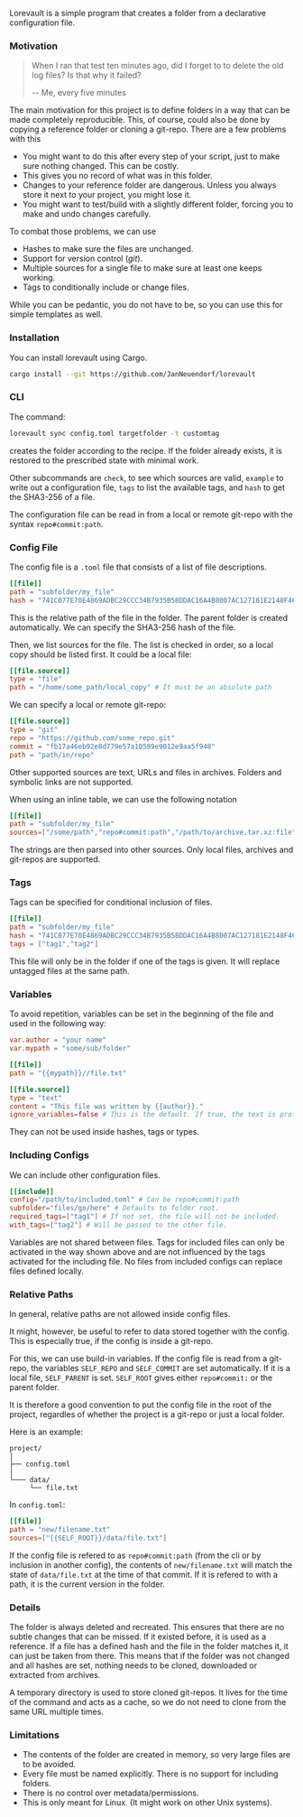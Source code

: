 Lorevault is a simple program that creates a folder from a declarative configuration file.
### Motivation                                                                                               
>When I ran that test ten minutes ago, did I forget to to delete the old log files? Is that why it failed?
>
> -- Me, every five minutes

The main motivation for this project is to define folders in a way that can be made completely reproducible. 
This, of course, could also be done by copying a reference folder or cloning a git-repo. 
There are a few problems with this
- You might want to do this after every step of your script, just to make sure nothing changed. This can be costly.
- This gives you no record of what was in this folder.
- Changes to your reference folder are dangerous. Unless you always store it next to your project, you might lose it.
- You might want to test/build with a slightly different folder, forcing you to make and undo changes carefully.

To combat those problems, we can use 

- Hashes to make sure the files are unchanged.
- Support for version control (*git*).
- Multiple sources for a single file to make sure at least one keeps working.
- Tags to conditionally include or change files.

While you can be pedantic, you do not have to be, so you can use this for simple templates as well.


### Installation
You can install lorevault using Cargo.
```bash
cargo install --git https://github.com/JanNeuendorf/lorevault
```

### CLI

The command:
```sh
lorevault sync config.toml targetfolder -t customtag
```
creates the folder according to the recipe. 
If the folder already exists, it is restored to the prescribed state with minimal work.

Other subcommands are `check`, to see which sources are valid, `example` to write out a configuration file, `tags` to list the available tags, and `hash` to get the SHA3-256 of a file.

The configuration file can be read in from a local or remote git-repo with the syntax `repo#commit:path`.

### Config File
The config file is a `.toml` file that consists of a list of file descriptions. 

```toml
[[file]]
path = "subfolder/my_file"
hash = "741C077E70E4869ADBC29CCC34B7935B58DDAC16A4B8007AC127181E2148F468"
```
This is the relative path of the file in the folder. The parent folder is created automatically.
We can specify the SHA3-256 hash of the file.

Then, we list sources for the file. The list is checked in order, so a local copy should be listed first.
It could be a local file:
```toml
[[file.source]]
type = "file"
path = "/home/some_path/local_copy" # It must be an absolute path
```
We can specify a local or remote git-repo:
```toml
[[file.source]]
type = "git"
repo = "https://github.com/some_repo.git"
commit = "fb17a46eb92e8d779e57a10589e9012e9aa5f948"
path = "path/in/repo"
```
Other supported sources are text, URLs and files in archives.
Folders and symbolic links are not supported. 

When using an inline table, we can use the following notation
```toml
[[file]]
path = "subfolder/my_file"
sources=["/some/path","repo#commit:path","/path/to/archive.tar.xz:file"]
```
The strings are then parsed into other sources. Only local files, archives and git-repos are supported.

### Tags
Tags can be specified for conditional inclusion of files.

```toml
[[file]]
path = "subfolder/my_file"
hash = "741C077E70E4869ADBC29CCC34B7935B58DDAC16A4B8007AC127181E2148F468"
tags = ["tag1","tag2"]
```
This file will only be in the folder if one of the tags is given. 
It will replace untagged files at the same path.

### Variables
To avoid repetition, variables can be set in the beginning of the file and used in the following way:
```toml
var.author = "your name"
var.mypath = "some/sub/folder"

[[file]]
path = "{{mypath}}//file.txt"

[[file.source]]
type = "text"
content = "This file was written by {{author}}."
ignore_variables=false # This is the default. If true, the text is protected.
```
They can not be used inside hashes, tags or types.


### Including Configs
We can include other configuration files. 
```toml
[[include]]
config="/path/to/included.toml" # Can be repo#commit:path
subfolder="files/go/here" # Defaults to folder root.
required_tags=["tag1"] # If not set, the file will not be included.
with_tags=["tag2"] # Will be passed to the other file.

```
Variables are not shared between files. Tags for included files can only be activated in the way shown above and are not influenced by the tags activated for the including file.
No files from included configs can replace files defined locally.

### Relative Paths
In general, relative paths are not allowed inside config files.

It might, however, be useful to refer to data stored together with the config. 
This is especially true, if the config is inside a git-repo. 

For this, we can use build-in variables.
If the config file is read from a git-repo, the variables 
`SELF_REPO` and `SELF_COMMIT` are set automatically.
If it is a local file, `SELF_PARENT` is set.
`SELF_ROOT` gives either `repo#commit:` or the parent folder. 

It is therefore a good convention to put the config file in the root of the project, regardles of whether the project is a git-repo or just a local folder. 

Here is an example:
```
project/
│
├── config.toml
│
└─── data/
     └── file.txt
```
In `config.toml`:
```toml
[[file]]
path = "new/filename.txt"
sources=["{{SELF_ROOT}}/data/file.txt"]
```

If the config file is refered to as `repo#commit:path` (from the cli or by inclusion in another config), 
the contents of `new/filename.txt` will match the state of `data/file.txt` at the time of that commit. 
If it is refered to with a path, it is the current version in the folder.

### Details
The folder is always deleted and recreated. This ensures that there are no subtle changes that can be missed. If it existed before, it is used as a reference. If a file has a defined hash and the file in the folder matches it, it can just be taken from there.
This means that if the folder was not changed and all hashes are set, nothing needs to be cloned, downloaded or extracted from archives.

A temporary directory is used to store cloned git-repos. It lives for the time of the command and acts as a cache, so we do not need to clone from the same URL multiple times. 

### Limitations

- The contents of the folder are created in memory, so very large files are to be avoided.
- Every file must be named explicitly. There is no support for including folders.
- There is no control over metadata/permissions.
- This is only meant for Linux. (It might work on other Unix systems).









